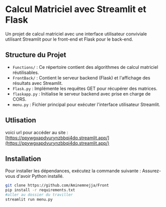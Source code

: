 # Calcul Matriciel avec Streamlit et Flask

Un projet de calcul matriciel avec une interface utilisateur conviviale utilisant Streamlit pour le front-end et Flask pour le back-end.

## Structure du Projet

- `Functions/` : Ce répertoire contient des algorithmes de calcul matriciel réutilisables.
- `FrontBack/` : Contient le serveur backend (Flask) et l'affichage des résultats avec Streamlit.
- `Flask.py` : Implémente les requêtes GET pour récupérer des matrices.
- `flaskapp.py` : Initialise le serveur backend avec prise en charge de CORS.
- `menu.py` : Fichier principal pour exécuter l'interface utilisateur Streamlit.
##  Utlisation
voici url pour accéder au site :[https://ppywgxapdvurynzbbqi4dq.streamlit.app/](https://ppywgxapdvurynzbbqi4dq.streamlit.app/)
## Installation

Pour installer les dépendances, exécutez la commande suivante :
Assurez-vous d'avoir Python installé.
```bash
git clone https://github.com/Aminemnejja/Front
pip install -r requirements.txt
#aller au dossier du traviller 
streamlit run menu.py



